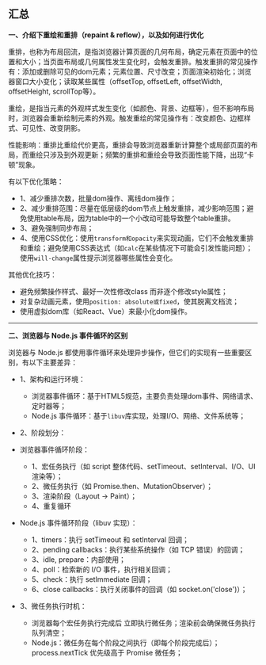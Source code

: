 **汇总**
---

**一、介绍下重绘和重排（repaint & reflow），以及如何进行优化**

重排，也称为布局回流，是指浏览器计算页面的几何布局，确定元素在页面中的位置和大小；当页面布局或几何属性发生变化时，会触发重排。触发重排的常见操作有：添加或删除可见的dom元素；元素位置、尺寸改变；页面渲染初始化；浏览器窗口大小变化；读取某些属性（offsetTop, offsetLeft, offsetWidth, offsetHeight, scrollTop等）。

重绘，是指当元素的外观样式发生变化（如颜色、背景、边框等），但不影响布局时，浏览器会重新绘制元素的外观。触发重绘的常见操作有：改变颜色、边框样式、可见性、改变阴影。

性能影响：重排比重绘代价更高，重排会导致浏览器重新计算整个或局部页面的布局，而重绘只涉及到外观更新；频繁的重排和重绘会导致页面性能下降，出现“卡顿”现象。

有以下优化策略：
- 1、减少重排次数，批量dom操作、离线dom操作；
- 2、减少重排范围：尽量在低层级的dom节点上触发重排，减少影响范围；避免使用table布局，因为table中的一个小改动可能导致整个table重排。
- 3、避免强制同步布局；
- 4、使用CSS优化：使用`transform和opacity`来实现动画，它们不会触发重排和重绘；避免使用CSS表达式（如`calc`在某些情况下可能会引发性能问题）；使用`will-change`属性提示浏览器哪些属性会变化。

其他优化技巧：
- 避免频繁操作样式、最好一次性修改class 而非逐个修改style属性；
- 对复杂动画元素，使用`position: absolute或fixed`，使其脱离文档流；
- 使用虚拟dom库（如React、Vue）来最小化dom操作。
---
**二、浏览器与 Node.js 事件循环的区别**

浏览器与 Node.js 都使用事件循环来处理异步操作，但它们的实现有一些重要区别，有以下主要差异：
- 1、架构和运行环境：
   - 浏览器事件循环：基于HTML5规范，主要负责处理dom事件、网络请求、定时器等；
   - Node.js 事件循环：基于`libuv`库实现，处理I/O、网络、文件系统等；
 
- 2、阶段划分：
- 浏览器事件循环阶段：
   - 1、宏任务执行（如 script 整体代码、setTimeout、setInterval、I/O、UI 渲染等）；
   - 2、微任务执行（如 Promise.then、MutationObserver）；
   - 3、渲染阶段（Layout → Paint）；
   - 4、重复循环
 
- Node.js 事件循环阶段（libuv 实现）：
   - 1、timers：执行 setTimeout 和 setInterval 回调；
   - 2、pending callbacks：执行某些系统操作（如 TCP 错误）的回调；
   - 3、idle, prepare：内部使用；
   - 4、poll：检索新的 I/O 事件，执行相关回调；
   - 5、check：执行 setImmediate 回调；
   - 6、close callbacks：执行关闭事件的回调（如 socket.on('close')）；
 
- 3、微任务执行时机：
   - 浏览器每个宏任务执行完成后 立即执行微任务；渲染前会确保微任务执行队列清空；
   - Node.js：微任务在每个阶段之间执行（即每个阶段完成后）；process.nextTick 优先级高于 Promise 微任务；






